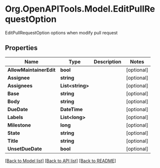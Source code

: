 # Org.OpenAPITools.Model.EditPullRequestOption
EditPullRequestOption options when modify pull request

## Properties

Name | Type | Description | Notes
------------ | ------------- | ------------- | -------------
**AllowMaintainerEdit** | **bool** |  | [optional] 
**Assignee** | **string** |  | [optional] 
**Assignees** | **List&lt;string&gt;** |  | [optional] 
**Base** | **string** |  | [optional] 
**Body** | **string** |  | [optional] 
**DueDate** | **DateTime** |  | [optional] 
**Labels** | **List&lt;long&gt;** |  | [optional] 
**Milestone** | **long** |  | [optional] 
**State** | **string** |  | [optional] 
**Title** | **string** |  | [optional] 
**UnsetDueDate** | **bool** |  | [optional] 

[[Back to Model list]](../README.md#documentation-for-models) [[Back to API list]](../README.md#documentation-for-api-endpoints) [[Back to README]](../README.md)

